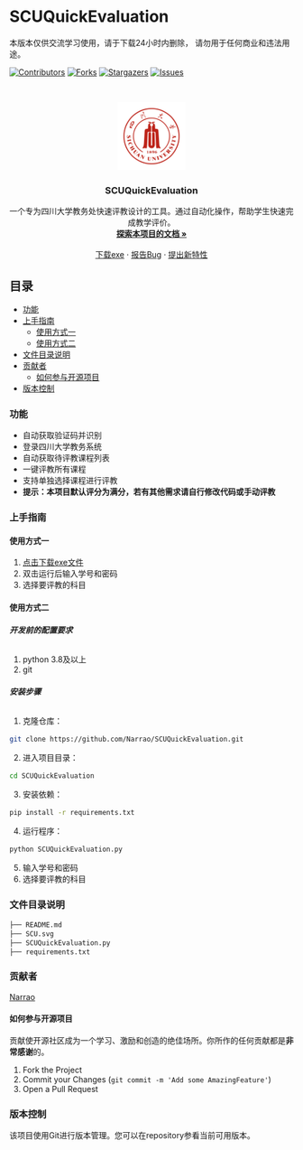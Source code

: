 

# SCUQuickEvaluation

本版本仅供交流学习使用，请于下载24小时内删除， 请勿用于任何商业和违法用途。

<!-- PROJECT SHIELDS -->

[![Contributors][contributors-shield]][contributors-url]
[![Forks][forks-shield]][forks-url]
[![Stargazers][stars-shield]][stars-url]
[![Issues][issues-shield]][issues-url]

<!-- PROJECT LOGO -->
<br />

<p align="center">
  <a href="https://raw.githubusercontent.com/Narrao/SCUQuickEvaluation/main/SCU.svg">
    <img src="https://raw.githubusercontent.com/Narrao/SCUQuickEvaluation/main/SCU.svg" alt="Logo" width="120" height="120">
  </a>


  <h3 align="center">SCUQuickEvaluation</h3>
  <p align="center">
    一个专为四川大学教务处快速评教设计的工具。通过自动化操作，帮助学生快速完成教学评价。
    <br />
    <a href="https://github.com/Narrao/SCUQuickEvaluation"><strong>探索本项目的文档 »</strong></a>
    <br />
    <br />
    <a href="https://github.com/Narrao/SCUQuickEvaluation/releases/tag/release">下载exe</a>
    ·
    <a href="https://github.com/Narrao/SCUQuickEvaluation/issues">报告Bug</a>
    ·
    <a href="https://github.com/Narrao/SCUQuickEvaluation/issues">提出新特性</a>
  </p>

</p>

## 目录

- [功能](#功能)
- [上手指南](#上手指南)
  - [使用方式一](#使用方式一)
  - [使用方式二](#使用方式二)
- [文件目录说明](#文件目录说明)
- [贡献者](#贡献者)
  - [如何参与开源项目](#如何参与开源项目)
- [版本控制](#版本控制)

### 功能

- 自动获取验证码并识别
- 登录四川大学教务系统
- 自动获取待评教课程列表
- 一键评教所有课程
- 支持单独选择课程进行评教
- **提示：本项目默认评分为满分，若有其他需求请自行修改代码或手动评教**

### 上手指南

#### 使用方式一

1. [点击下载exe文件](https://github.com/Narrao/SCUQuickEvaluation/releases/download/release/SCUQuickEvaluation.exe)
2. 双击运行后输入学号和密码
3. 选择要评教的科目

#### 使用方式二

###### **开发前的配置要求**

1. python 3.8及以上
1. git

###### **安装步骤**

1. 克隆仓库：

```sh
git clone https://github.com/Narrao/SCUQuickEvaluation.git
```

2. 进入项目目录：

```sh
cd SCUQuickEvaluation
```

3. 安装依赖：

```sh
pip install -r requirements.txt
```

4. 运行程序：

```sh
python SCUQuickEvaluation.py
```

5. 输入学号和密码
6. 选择要评教的科目


### 文件目录说明

```
├── README.md
├── SCU.svg
├── SCUQuickEvaluation.py
├── requirements.txt
```

### 贡献者

[Narrao](https://github.com/Narrao)

#### 如何参与开源项目

贡献使开源社区成为一个学习、激励和创造的绝佳场所。你所作的任何贡献都是**非常感谢**的。


1. Fork the Project
2. Commit your Changes (`git commit -m 'Add some AmazingFeature'`)
3. Open a Pull Request

### 版本控制

该项目使用Git进行版本管理。您可以在repository参看当前可用版本。

<!-- links -->

[your-project-path]:Narrao/SCUQuickEvaluation
[contributors-shield]: https://img.shields.io/github/contributors/Narrao/SCUQuickEvaluation.svg?style=flat-square
[contributors-url]: https://github.com/Narrao/SCUQuickEvaluation/graphs/contributors
[forks-shield]: https://img.shields.io/github/forks/Narrao/SCUQuickEvaluation.svg?style=flat-square
[forks-url]: https://github.com/Narrao/SCUQuickEvaluation/network/members
[stars-shield]: https://img.shields.io/github/stars/Narrao/SCUQuickEvaluation.svg?style=flat-square
[stars-url]: https://github.com/Narrao/SCUQuickEvaluation/stargazers
[issues-shield]: https://img.shields.io/github/issues/Narrao/SCUQuickEvaluation.svg?style=flat-square
[issues-url]: https://img.shields.io/github/issues/Narrao/SCUQuickEvaluation.svg
[license-shield]: https://img.shields.io/github/license/Narrao/SCUQuickEvaluation.svg?style=flat-square
[license-url]: https://github.com/Narrao/SCUQuickEvaluation/blob/master/LICENSE.txt
[linkedin-shield]: https://img.shields.io/badge/-LinkedIn-black.svg?style=flat-square&logo=linkedin&colorB=555
[linkedin-url]: https://linkedin.com/in/shaojintian



